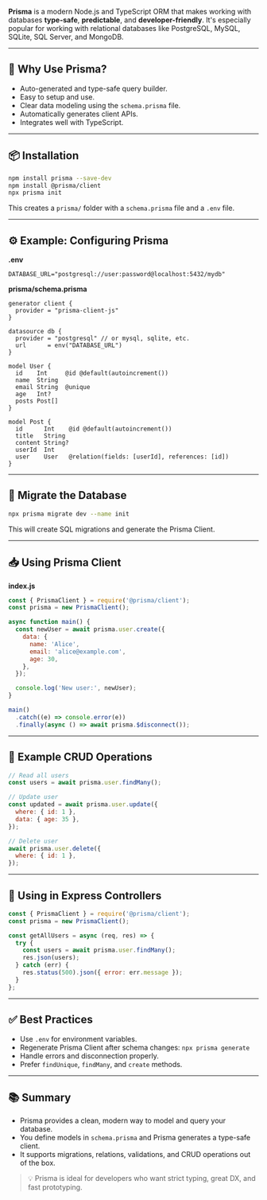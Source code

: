 **Prisma** is a modern Node.js and TypeScript ORM that makes working with databases **type-safe**, **predictable**, and **developer-friendly**. It's especially popular for working with relational databases like PostgreSQL, MySQL, SQLite, SQL Server, and MongoDB.

---

## 🧠 Why Use Prisma?

- Auto-generated and type-safe query builder.
- Easy to setup and use.
- Clear data modeling using the `schema.prisma` file.
- Automatically generates client APIs.
- Integrates well with TypeScript.

---

## 📦 Installation

```bash
npm install prisma --save-dev
npm install @prisma/client
npx prisma init
```

This creates a `prisma/` folder with a `schema.prisma` file and a `.env` file.

---

## ⚙️ Example: Configuring Prisma

**.env**
```env
DATABASE_URL="postgresql://user:password@localhost:5432/mydb"
```

**prisma/schema.prisma**
```prisma
generator client {
  provider = "prisma-client-js"
}

datasource db {
  provider = "postgresql" // or mysql, sqlite, etc.
  url      = env("DATABASE_URL")
}

model User {
  id    Int     @id @default(autoincrement())
  name  String
  email String  @unique
  age   Int?
  posts Post[]
}

model Post {
  id      Int    @id @default(autoincrement())
  title   String
  content String?
  userId  Int
  user    User   @relation(fields: [userId], references: [id])
}
```

---

## 🔁 Migrate the Database

```bash
npx prisma migrate dev --name init
```

This will create SQL migrations and generate the Prisma Client.

---

## 📥 Using Prisma Client

**index.js**
```js
const { PrismaClient } = require('@prisma/client');
const prisma = new PrismaClient();

async function main() {
  const newUser = await prisma.user.create({
    data: {
      name: 'Alice',
      email: 'alice@example.com',
      age: 30,
    },
  });

  console.log('New user:', newUser);
}

main()
  .catch((e) => console.error(e))
  .finally(async () => await prisma.$disconnect());
```

---

## 🧪 Example CRUD Operations

```js
// Read all users
const users = await prisma.user.findMany();

// Update user
const updated = await prisma.user.update({
  where: { id: 1 },
  data: { age: 35 },
});

// Delete user
await prisma.user.delete({
  where: { id: 1 },
});
```

---

## 📡 Using in Express Controllers

```js
const { PrismaClient } = require('@prisma/client');
const prisma = new PrismaClient();

const getAllUsers = async (req, res) => {
  try {
    const users = await prisma.user.findMany();
    res.json(users);
  } catch (err) {
    res.status(500).json({ error: err.message });
  }
};
```

---

## ✅ Best Practices

- Use `.env` for environment variables.
- Regenerate Prisma Client after schema changes: `npx prisma generate`
- Handle errors and disconnection properly.
- Prefer `findUnique`, `findMany`, and `create` methods.

---

## 📚 Summary

- Prisma provides a clean, modern way to model and query your database.
- You define models in `schema.prisma` and Prisma generates a type-safe client.
- It supports migrations, relations, validations, and CRUD operations out of the box.

> 💡 Prisma is ideal for developers who want strict typing, great DX, and fast prototyping.
